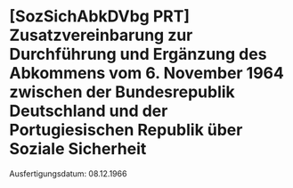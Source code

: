 # [SozSichAbkDVbg PRT] Zusatzvereinbarung zur Durchführung und Ergänzung des Abkommens vom 6. November 1964 zwischen der Bundesrepublik Deutschland und der Portugiesischen Republik über Soziale Sicherheit

Ausfertigungsdatum: 08.12.1966

 